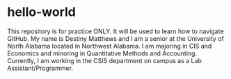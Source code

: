 # hello-world
This repository is for practice ONLY. It will be used to learn how to navigate GitHub.
My name is Destiny Matthews and I am a senior at the University of North Alabama located in Northwest Alabama. I am majoring in CIS and Economics and minoring in Quantitative Methods and Accounting. Currently, I am working in the CSIS department on campus as a Lab Assistant/Programmer.
